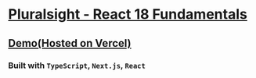 # [Pluralsight - React 18 Fundamentals](https://app.pluralsight.com/library/courses/react-18-fundamentals/table-of-contents)

## [Demo(Hosted on Vercel)](https://r18-gg.vercel.app/)

### Built with `TypeScript`, `Next.js`, `React`
